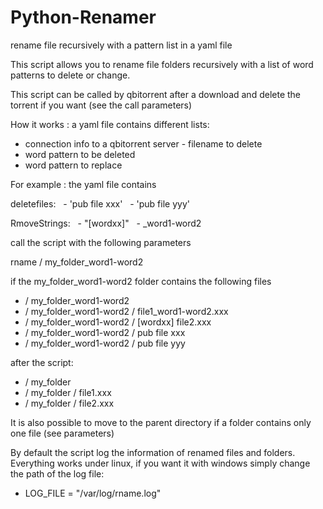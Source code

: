 # Python-Renamer
rename file recursively with a pattern list in a yaml file

This script allows you to rename file folders recursively with a list of word patterns to delete or change.

This script can be called by qbitorrent after a download and delete the torrent if you want (see the call parameters)

How it works :
a yaml file contains different lists:
- connection info to a qbitorrent server - filename to delete
- word pattern to be deleted
- word pattern to replace

For example :
the yaml file contains

deletefiles:
  - 'pub file xxx'
  - 'pub file yyy'

RmoveStrings:
  - "[wordxx]"
  - _word1-word2

call the script with the following parameters

rname / my_folder_word1-word2

if the my_folder_word1-word2 folder contains the following files
- / my_folder_word1-word2
- / my_folder_word1-word2 / file1_word1-word2.xxx
- / my_folder_word1-word2 / [wordxx] file2.xxx
- / my_folder_word1-word2 / pub file xxx
- / my_folder_word1-word2 / pub file yyy

after the script:
- / my_folder
- / my_folder / file1.xxx
- / my_folder / file2.xxx

It is also possible to move to the parent directory if a folder contains only one file (see parameters)

By default the script log the information of renamed files and folders. Everything works under linux, if you want it with windows simply change the path of the log file:

- LOG_FILE = "/var/log/rname.log"

